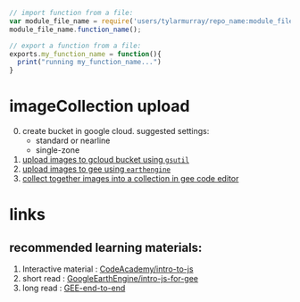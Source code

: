 ``` javascript
// import function from a file:
var module_file_name = require('users/tylarmurray/repo_name:module_file_name');
module_file_name.function_name();

// export a function from a file:
exports.my_function_name = function(){
  print("running my_function_name...")
}
```

# imageCollection upload
0. create bucket in google cloud. suggested settings:
    * standard or nearline
    * single-zone 
2. [upload images to gcloud bucket using `gsutil`](https://cloud.google.com/storage/docs/gsutil/commands/cp#description)
3. [upload images to gee using `earthengine`](https://developers.google.com/earth-engine/guides/command_line#upload)
4. [collect together images into a collection in gee code editor](https://gis.stackexchange.com/a/427860/107752)


# links
## recommended learning materials:
1. Interactive material : [CodeAcademy/intro-to-js](https://www.codecademy.com/courses/introduction-to-javascript/informationals/learn-javascript-welcome)
2. short read : [GoogleEarthEngine/intro-js-for-gee](https://developers.google.com/earth-engine/tutorials/tutorial_js_01)
3. long read : [GEE-end-to-end](https://courses.spatialthoughts.com/end-to-end-gee.html)
